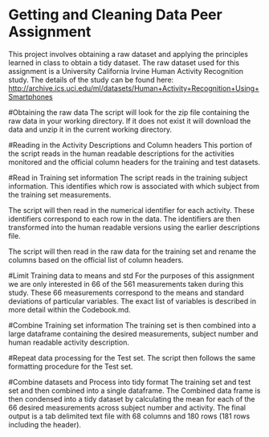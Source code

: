 Getting and Cleaning Data Peer Assignment
========================================================

This project involves obtaining a raw dataset and applying the principles learned in class to obtain
a tidy dataset. The raw dataset used for this assignment is a University California Irvine Human
Activity Recognition study. The details of the study can be found here:
http://archive.ics.uci.edu/ml/datasets/Human+Activity+Recognition+Using+Smartphones

#Obtaining the raw data
The script will look for the zip file containing the raw data in your working directory. If it does
not exist it will download the data and unzip it in the current working directory.

#Reading in the Activity Descriptions and Column headers
This portion of the script reads in the human readable descriptions for the activities monitored
and the official column headers for the training and test datasets.

#Read in Training set information
The script reads in the training subject information. This identifies which row is associated with
which subject from the training set measurements.

The script will then read in the numerical identifier for each activity. These identifiers correspond
to each row in the data. The identifiers are then transformed into the human readable versions using
the earlier descriptions file.

The script will then read in the raw data for the training set and rename the columns based on the
official list of column headers.

#Limit Training data to means and std
For the purposes of this assignment we are only interested in 66 of the 561 measurements taken during
this study. These 66 measurements correspond to the means and standard deviations of particular 
variables. The exact list of variables is described in more detail within the Codebook.md.

#Combine Training set information
The training set is then combined into a large dataframe containing the desired measurements, subject
number and human readable activity description.

#Repeat data processing for the Test set.
The script then follows the same formatting procedure for the Test set.

#Combine datasets and Process into tidy format
The training set and test set and then combined into a single dataframe. The Combined data frame is
then condensed into a tidy dataset by calculating the mean for each of the 66 desired measurements
across subject number and activity. The final output is a tab delimited text file with 68 columns
and 180 rows (181 rows including the header).



